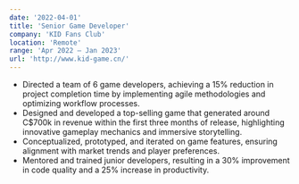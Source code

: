 ```yaml
---
date: '2022-04-01'
title: 'Senior Game Developer'
company: 'KID Fans Club'
location: 'Remote'
range: 'Apr 2022 – Jan 2023'
url: 'http://www.kid-game.cn/'
---
```


- Directed a team of 6 game developers, achieving a 15% reduction in project completion time by implementing agile methodologies and optimizing workflow processes.
- Designed and developed a top-selling game that generated around C$700k in revenue within the first three months of release, highlighting innovative gameplay mechanics and immersive storytelling.
- Conceptualized, prototyped, and iterated on game features, ensuring alignment with market trends and player preferences.
- Mentored and trained junior developers, resulting in a 30% improvement in code quality and a 25% increase in productivity.
